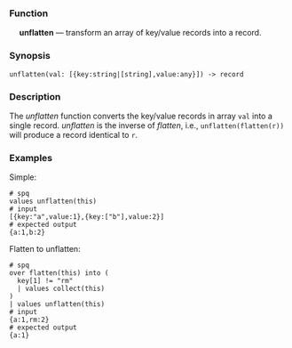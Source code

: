 ### Function

&emsp; **unflatten** &mdash; transform an array of key/value records into a
record.

### Synopsis

```
unflatten(val: [{key:string|[string],value:any}]) -> record
```

### Description
The _unflatten_ function converts the key/value records in array `val` into
a single record. _unflatten_ is the inverse of _flatten_, i.e., `unflatten(flatten(r))`
will produce a record identical to `r`.

### Examples

Simple:
```mdtest-spq {data-layout="stacked"}
# spq
values unflatten(this)
# input
[{key:"a",value:1},{key:["b"],value:2}]
# expected output
{a:1,b:2}
```

Flatten to unflatten:
```mdtest-spq
# spq
over flatten(this) into (
  key[1] != "rm"
  | values collect(this)
)
| values unflatten(this)
# input
{a:1,rm:2}
# expected output
{a:1}
```
